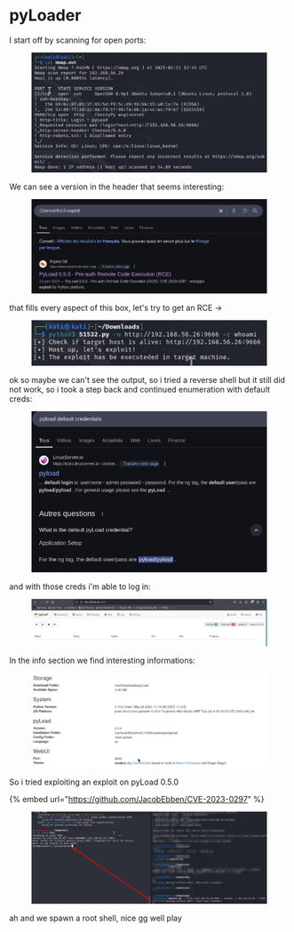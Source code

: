 # pyLoader

I start off by scanning for open ports:

<figure><img src="../../../.gitbook/assets/image (14) (1).png" alt=""><figcaption></figcaption></figure>

We can see a version in the header that seems interesting:

<figure><img src="../../../.gitbook/assets/image (1) (1) (1) (1) (1) (1) (1) (1) (1).png" alt=""><figcaption></figcaption></figure>

that fills every aspect of this box, let's try to get an RCE ->

<figure><img src="../../../.gitbook/assets/image (2) (1) (1) (1) (1) (1) (1) (1) (1).png" alt=""><figcaption></figcaption></figure>

ok so maybe we can't see the output, so i tried a reverse shell but it still did not work, so i took a step back and continued enumeration with default creds:

<figure><img src="../../../.gitbook/assets/image (4) (1) (1) (1) (1) (1) (1) (1).png" alt=""><figcaption></figcaption></figure>

and with those creds i'm able to log in:

<figure><img src="../../../.gitbook/assets/image (5) (1) (1) (1) (1) (1).png" alt=""><figcaption></figcaption></figure>

In the info section we find interesting informations:

<figure><img src="../../../.gitbook/assets/image (6) (1) (1) (1) (1) (1).png" alt=""><figcaption></figcaption></figure>

So i tried exploiting an exploit on pyLoad 0.5.0

{% embed url="https://github.com/JacobEbben/CVE-2023-0297" %}

<figure><img src="../../../.gitbook/assets/image (4) (1) (1) (1) (1) (1).png" alt=""><figcaption></figcaption></figure>

ah and we spawn a root shell, nice gg well play
